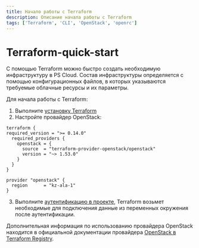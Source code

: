 ```yaml
---
title: Начало работы с Terraform
description: Описание начала работы с Terraform
tags: ['Terraform', 'CLI', 'OpenStack', 'openrc']
---
```


# Terraform-quick-start

С помощью Terraform можно быстро создать необходимую инфраструктуру в PS Cloud. Состав инфраструктуры определяется с помощью конфигурационных файлов, в которых указываются требуемые облачные ресурсы и их параметры.

Для начала работы с Terraform:

1. Выполните [установку Terraform](https://developer.hashicorp.com/terraform/tutorials/aws-get-started/install-cli)
2. Настройте провайдер OpenStack:

```hcl
terraform {
required_version = ">= 0.14.0"
  required_providers {
    openstack = {
      source  = "terraform-provider-openstack/openstack"
      version = "~> 1.53.0"
    }
  }
}

provider "openstack" {
  region      = "kz-ala-1"
}
```

3. Выполните [аутентификацию в проекте](openrc-auth.md), Terraform возьмет необходимые для подключения данные из переменных окружения после аутентификации.

Дополнительная информация по использованию провайдера OpenStack находится в официальной документации провайдера [OpenStack в Terraform Registry](https://registry.terraform.io/providers/terraform-provider-openstack/openstack/latest/docs).
